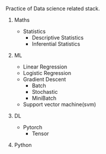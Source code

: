 Practice of Data science related stack.
1) Maths
    - Statistics
        - Descriptive Statistics
        - Inferential Statistics
2) ML
    - Linear Regression
    - Logistic Regression
    - Gradient Descent
        - Batch
        - Stochastic
        - MiniBatch
    - Support vector machine(svm)
3) DL
    - Pytorch
        - Tensor

3) Python

